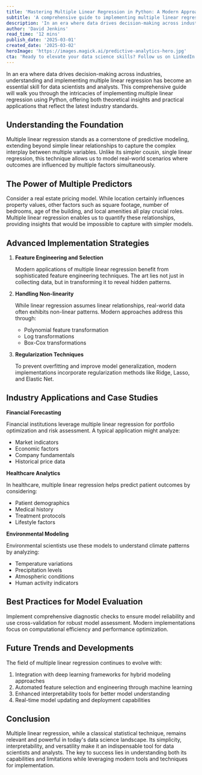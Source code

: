 ```yaml
---
title: 'Mastering Multiple Linear Regression in Python: A Modern Approach to Predictive Analytics'
subtitle: 'A comprehensive guide to implementing multiple linear regression using Python for data science'
description: 'In an era where data drives decision-making across industries, understanding and implementing multiple linear regression has become an essential skill for data scientists and analysts. This comprehensive guide will walk you through the intricacies of implementing multiple linear regression using Python, offering both theoretical insights and practical applications that reflect the latest industry standards.'
author: 'David Jenkins'
read_time: '12 mins'
publish_date: '2025-03-01'
created_date: '2025-03-02'
heroImage: 'https://images.magick.ai/predictive-analytics-hero.jpg'
cta: 'Ready to elevate your data science skills? Follow us on LinkedIn for more expert insights on machine learning, statistical analysis, and practical Python implementations.'
---
```


In an era where data drives decision-making across industries, understanding and implementing multiple linear regression has become an essential skill for data scientists and analysts. This comprehensive guide will walk you through the intricacies of implementing multiple linear regression using Python, offering both theoretical insights and practical applications that reflect the latest industry standards.

## Understanding the Foundation

Multiple linear regression stands as a cornerstone of predictive modeling, extending beyond simple linear relationships to capture the complex interplay between multiple variables. Unlike its simpler cousin, single linear regression, this technique allows us to model real-world scenarios where outcomes are influenced by multiple factors simultaneously.

## The Power of Multiple Predictors

Consider a real estate pricing model. While location certainly influences property values, other factors such as square footage, number of bedrooms, age of the building, and local amenities all play crucial roles. Multiple linear regression enables us to quantify these relationships, providing insights that would be impossible to capture with simpler models.

## Advanced Implementation Strategies

1. **Feature Engineering and Selection**

   Modern applications of multiple linear regression benefit from sophisticated feature engineering techniques. The art lies not just in collecting data, but in transforming it to reveal hidden patterns.

2. **Handling Non-linearity**

   While linear regression assumes linear relationships, real-world data often exhibits non-linear patterns. Modern approaches address this through:

   - Polynomial feature transformation
   - Log transformations
   - Box-Cox transformations

3. **Regularization Techniques**

   To prevent overfitting and improve model generalization, modern implementations incorporate regularization methods like Ridge, Lasso, and Elastic Net.

## Industry Applications and Case Studies

**Financial Forecasting**

Financial institutions leverage multiple linear regression for portfolio optimization and risk assessment. A typical application might analyze:

- Market indicators
- Economic factors
- Company fundamentals
- Historical price data

**Healthcare Analytics**

In healthcare, multiple linear regression helps predict patient outcomes by considering:

- Patient demographics
- Medical history
- Treatment protocols
- Lifestyle factors

**Environmental Modeling**

Environmental scientists use these models to understand climate patterns by analyzing:

- Temperature variations
- Precipitation levels
- Atmospheric conditions
- Human activity indicators

## Best Practices for Model Evaluation

Implement comprehensive diagnostic checks to ensure model reliability and use cross-validation for robust model assessment. Modern implementations focus on computational efficiency and performance optimization.

## Future Trends and Developments

The field of multiple linear regression continues to evolve with:

1. Integration with deep learning frameworks for hybrid modeling approaches
2. Automated feature selection and engineering through machine learning
3. Enhanced interpretability tools for better model understanding
4. Real-time model updating and deployment capabilities

## Conclusion

Multiple linear regression, while a classical statistical technique, remains relevant and powerful in today's data science landscape. Its simplicity, interpretability, and versatility make it an indispensable tool for data scientists and analysts. The key to success lies in understanding both its capabilities and limitations while leveraging modern tools and techniques for implementation.